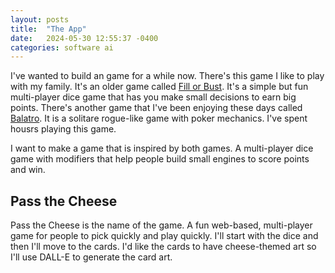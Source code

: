 ```yaml
---
layout: posts
title:  "The App"
date:   2024-05-30 12:55:37 -0400
categories: software ai
---
```


I've wanted to build an game for a while now.  There's this game I like to play with my family.  It's an older game called [Fill or Bust](https://boardgamegeek.com/boardgame/193/fill-or-bust).  It's a simple but fun multi-player dice game that has you make small decisions to earn big points.  There's another game that I've been enjoying these days called [Balatro](https://www.playbalatro.com/). It is a solitare rogue-like game with poker mechanics.  I've spent housrs playing this game.

I want to make a game that is inspired by both games.  A multi-player dice game with modifiers that help people build small engines to score points and win.

## Pass the Cheese
Pass the Cheese is the name of the game.  A fun web-based, multi-player game for people to pick quickly and play quickly. I'll start with the dice and then I'll move to the cards.  I'd like the cards to have cheese-themed art so I'll use DALL-E to generate the card art.